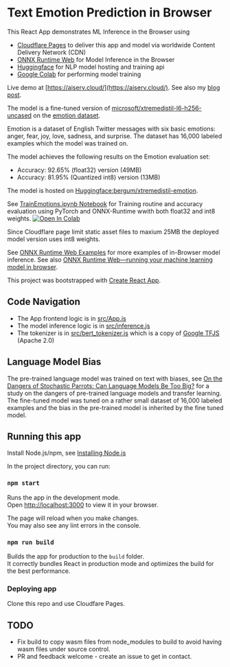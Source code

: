 # Text Emotion Prediction in Browser

This React App demonstrates ML Inference in the Browser using

- [Cloudflare Pages](https://pages.cloudflare.com/) to deliver this app and model via worldwide Content Delivery Network (CDN)
- [ONNX Runtime Web](https://onnxruntime.ai/) for Model Inference in the Browser
- [Huggingface](https://huggingface.co/bergum/xtremedistil-emotion) for NLP model hosting and training api
- [Google Colab](https://colab.research.google.com/) for performing model training 

Live demo at [https://aiserv.cloud/](https://aiserv.cloud/). See also my [blog post](https://bergum.medium.com/moving-ml-inference-from-the-cloud-to-the-edge-d6f98dbdb2e3?source=friends_link&sk=e8183a3a8c10077110952b213ba5bef4).

The model is a fine-tuned version of [microsoft/xtremedistil-l6-h256-uncased](https://huggingface.co/microsoft/xtremedistil-l6-h256-uncased) on the [emotion dataset](https://huggingface.co/datasets/emotion).

Emotion is a dataset of English Twitter messages with six basic emotions: anger, fear, joy, love, sadness, and surprise.
The dataset has 16,000 labeled examples which the model was trained on.

The model achieves the following results on the Emotion evaluation set:
- Accuracy: 92.65% (float32) version (49MB)
- Accuracy: 81.95% (Quantized int8) version (13MB)

The model is hosted on [Huggingface:bergum/xtremedistil-emotion](https://huggingface.co/bergum/xtremedistil-emotion). 

See [TrainEmotions.ipynb Notebook](TrainEmotions.ipynb) for Training routine and accuracy evaluation using PyTorch
and ONNX-Runtime wwith both float32 and int8 weights. 
[![Open In Colab](https://colab.research.google.com/assets/colab-badge.svg)](https://colab.research.google.com/github/jobergum/emotion/blob/main/TrainEmotions.ipynb)

Since Cloudflare page limit static asset files to maxium 25MB the deployed model version uses int8 weights. 

See [ONNX Runtime Web Examples](https://microsoft.github.io/onnxruntime-web-demo/#/) for more examples
of in-Browser model inference. See also [ONNX Runtime Web—running your machine learning model in browser](https://cloudblogs.microsoft.com/opensource/2021/09/02/onnx-runtime-web-running-your-machine-learning-model-in-browser/). 

This project was bootstrapped with [Create React App](https://github.com/facebook/create-react-app).

## Code Navigation

- The App frontend logic is in [src/App.js](src/App.js)
- The model inference logic is in [src/inference.js](src/inference.js)
- The tokenizer is in [src/bert_tokenizer.js](src/bert_tokenizer.ts) which is a copy of [Google TFJS](https://raw.githubusercontent.com/tensorflow/tfjs-models/master/qna/src/bert_tokenizer.ts) (Apache 2.0)

## Language Model Bias
The pre-trained language model was trained on text with biases, 
see [On the Dangers of Stochastic Parrots: Can Language Models Be Too Big?](https://dl.acm.org/doi/10.1145/3442188.3445922) for a study on the dangers of pre-trained language models and transfer learning. The fine-tuned model
was tuned on a rather small dataset of 16,000 labeled examples and the bias in the pre-trained model is inherited by 
the fine tuned model.  

## Running this app 
Install Node.js/npm, see [Installing Node.js](https://docs.npmjs.com/downloading-and-installing-node-js-and-npm)

In the project directory, you can run: 

### `npm start`

Runs the app in the development mode.\
Open [http://localhost:3000](http://localhost:3000) to view it in your browser.

The page will reload when you make changes.\
You may also see any lint errors in the console.

### `npm run build`

Builds the app for production to the `build` folder.\
It correctly bundles React in production mode and optimizes the build for the best performance.

### Deploying app
Clone this repo and use Cloudfare Pages. 

## TODO 
- Fix build to copy wasm files from node_modules to build to avoid having wasm files under source control.  
- PR and feedback welcome - create an issue to get in contact. 

